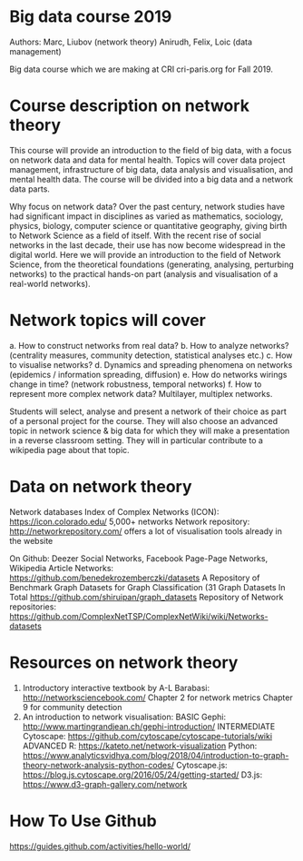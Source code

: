 # Big data course 2019

Authors: Marc, Liubov (network theory) Anirudh, Felix, Loic (data management)

Big data course which we are making at CRI cri-paris.org for Fall 2019.

# Course description on network theory
This course will provide an introduction to the field of big data, with a focus on network data and data for mental health. Topics will cover data project management, infrastructure of big data, data analysis and visualisation, and mental health data. The course will be divided into a big data and a network data parts.


Why focus on network data? Over the past century, network studies have had significant impact in disciplines as varied as mathematics, sociology, physics, biology, computer science or quantitative geography, giving birth to Network Science as a field of itself. With the recent rise of social networks in the last decade, their use has now become widespread in the digital world. Here we will provide an introduction to the field of Network Science,  from the theoretical foundations (generating, analysing, perturbing networks) to the practical hands-on part (analysis and visualisation of a real-world networks). 

# Network topics will cover
a. How to construct networks from real data?
b. How to analyze networks? (centrality measures, community detection, statistical analyses etc.)
c. How to visualise networks? 
d. Dynamics and spreading phenomena on networks (epidemics / information spreading, diffusion)
e. How do networks wirings change in time? (network robustness, temporal networks)
f. How to represent more complex network data? Multilayer, multiplex networks.

Students will select, analyse and present a network of their choice as part of a personal project for the course. They will also choose an advanced topic in network science & big data for which they will make a presentation in a reverse classroom setting. They will in particular contribute to a wikipedia page about that topic.



# Data on network theory

Network databases
Index of Complex Networks (ICON): https://icon.colorado.edu/  5,000+ networks
Network repository: http://networkrepository.com/ offers a lot of visualisation tools already in the website

On Github: 
Deezer Social Networks, Facebook Page-Page Networks, Wikipedia Article Networks: https://github.com/benedekrozemberczki/datasets
A Repository of Benchmark Graph Datasets for Graph Classification (31 Graph Datasets In Total https://github.com/shiruipan/graph_datasets
Repository of Network repositories: https://github.com/ComplexNetTSP/ComplexNetWiki/wiki/Networks-datasets

# Resources on network theory
1. Introductory interactive textbook by A-L Barabasi: http://networksciencebook.com/ 
Chapter 2 for network metrics
Chapter 9 for community detection
2. An introduction to network visualisation: 
BASIC 
Gephi: http://www.martingrandjean.ch/gephi-introduction/
INTERMEDIATE
Cytoscape:  https://github.com/cytoscape/cytoscape-tutorials/wiki
ADVANCED
R: https://kateto.net/network-visualization 
Python: https://www.analyticsvidhya.com/blog/2018/04/introduction-to-graph-theory-network-analysis-python-codes/
Cytoscape.js: https://blog.js.cytoscape.org/2016/05/24/getting-started/
D3.js: https://www.d3-graph-gallery.com/network


# How To Use Github 
https://guides.github.com/activities/hello-world/ 
